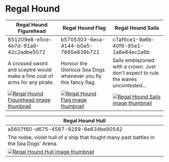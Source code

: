 # Regal Hound

| Regal Hound Figurehead | Regal Hound Flag | Regal Hound Sails |
| ---------------------- | ---------------- | ----------------- |
| 851209e8-e5ce-4e7d-91a9-42c2adbe5072 | b5705303-6eca-4144-b0a5-7665e839b721 | c7af6ce1-9a6b-40f6-95e1-1a6e84ec2a6b |
| A crossed sword and sceptre would make a fine coat of arms for any pirate. | Honour the Glorious Sea Dogs whenever you fly this fancy flag. | Sails emblazoned with a crown. Just don't expect to rule the waves uncontested... |
| [![Regal Hound Figurehead image thumbnail](https://seaofthieves.wiki.gg/images/b/b1/Regal_Hound_Figurehead.png)](https://seaofthieves.wiki.gg/wiki/Regal_Hound_Figurehead) | [![Regal Hound Flag image thumbnail](https://seaofthieves.wiki.gg/images/2/24/Regal_Hound_Flag.png)](https://seaofthieves.wiki.gg/wiki/Regal_Hound_Flag) | [![Regal Hound Sails image thumbnail](https://seaofthieves.wiki.gg/images/1/13/Regal_Hound_Sails.png)](https://seaofthieves.wiki.gg/wiki/Regal_Hound_Sails) |

| Regal Hound Hull |
| ---------------- |
| a5607f60-d675-4567-9259-6e634be90542 |
| The noble, violet hull of a ship that fought many past battles in the Sea Dogs' Arena. |
| [![Regal Hound Hull image thumbnail](https://seaofthieves.wiki.gg/images/7/78/Regal_Hound_Hull.png)](https://seaofthieves.wiki.gg/wiki/Regal_Hound_Hull) |
